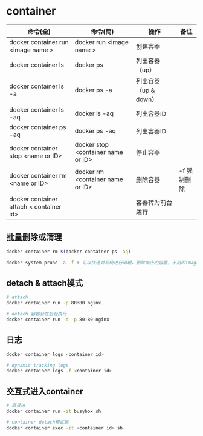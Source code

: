 # container



| 命令(全)                                      | 命令(简)                                 | 操作                  | 备注        |
| --------------------------------------------- | ---------------------------------------- | --------------------- | ----------- |
| docker container run &lt;image name &gt;      | docker run &lt;image name &gt;           | 创建容器              |             |
| docker container ls                           | docker ps                                | 列出容器（up）        |             |
| docker container ls -a                        | docker ps -a                             | 列出容器（up & down） |             |
| docker container ls -aq                       | docker ls -aq                            | 列出容器ID            |             |
| docker container ps -aq                       | docker ps -aq                            | 列出容器ID            |             |
| docker container stop &lt;name or ID&gt;      | docker stop &lt;container name or ID&gt; | 停止容器              |             |
| docker container rm &lt;name or ID&gt;        | docker rm &lt;container name or ID&gt;   | 删除容器              | -f 强制删除 |
| docker container attach &lt; container id&gt; |                                          | 容器转为前台运行      |             |



## 批量删除或清理

```sh
docker container rm $(docker container ps -aq)

docker system prune -a -f # 可以快速对系统进行清理，删除停止的容器，不用的image，等等
```

## detach & attach模式

```sh
# attach
docker container run -p 80:80 nginx 

# detach 容器会在后台执行
docker container run -d -p 80:80 nginx
```

## 日志

```sh
docker container logs <container id>

# dynamic tracking logs
docker container logs -f <container id>
```

## 交互式进入container

```sh
# 直接进
docker container run -it busybox sh

# container detach模式进
docker container exec -it <container id> sh
```

